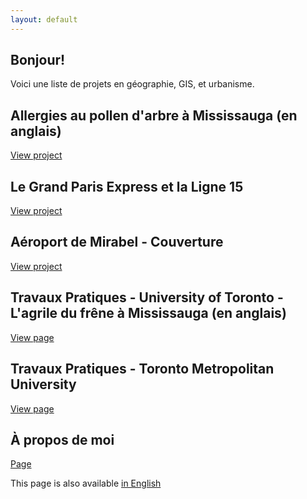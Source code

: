 ```yaml
---
layout: default
---
```


## Bonjour!
Voici une liste de projets en géographie, GIS, et urbanisme. 

## Allergies au pollen d'arbre à Mississauga (en anglais)
[View project](./proj_treeallergy.html)

## Le Grand Paris Express et la Ligne 15
[View project](./proj_gpeligne15fr.html)

## Aéroport de Mirabel - Couverture
[View project](./proj_aeroportmirabelfr.html)

## Travaux Pratiques - University of Toronto - L'agrile du frêne à Mississauga (en anglais)
[View page](./proj_emeraldashborerfr.html)

## Travaux Pratiques - Toronto Metropolitan University
[View page](/diversityinclusionfr.html)

## À propos de moi
[Page](./aboutfr.html)

This page is also available [in English](/index)